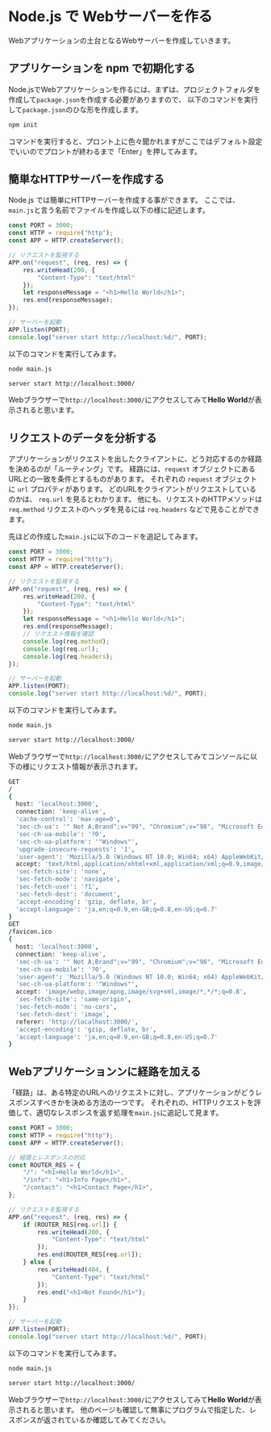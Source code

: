 # Node.js で Webサーバーを作る
Webアプリケーションの土台となるWebサーバーを作成していきます。

## アプリケーションを npm で初期化する
Node.jsでWebアプリケーションを作るには、まずは、プロジェクトフォルダを作成して`package.json`を作成する必要がありますので、
以下のコマンドを実行して`package.json`のひな形を作成します。
```bash
npm init
```
コマンドを実行すると、プロント上に色々聞かれますがここではデフォルト設定でいいのでプロントが終わるまで「Enter」を押してみます。

## 簡単なHTTPサーバーを作成する
Node.js では簡単にHTTPサーバーを作成する事ができます。
ここでは、`main.js`と言う名前でファイルを作成し以下の様に記述します。

```javascript
const PORT = 3000;
const HTTP = require("http");
const APP = HTTP.createServer();

// リクエストを監視する
APP.on("request", (req, res) => {
	res.writeHead(200, {
		"Content-Type": "text/html"
	});
	let responseMessage = "<h1>Hello World</h1>";
	res.end(responseMessage);
});

// サーバーを起動
APP.listen(PORT);
console.log("server start http://localhost:%d/", PORT);
```

以下のコマンドを実行してみます。
```bash
node main.js
```
```bash
server start http://localhost:3000/
```
Webブラウザーで`http://localhost:3000/`にアクセスしてみて**Hello World**が表示されると思います。

## リクエストのデータを分析する
アプリケーションがリクエストを出したクライアントに、どう対応するのか経路を決めるのが「ルーティング」です。
経路には、`request` オブジェクトにあるURLとの一致を条件とするものがあります。
それぞれの `request` オブジェクトに `url` プロパティがあります。
どのURLをクライアントがリクエストしているのかは、 `req.url` を見るとわかります。
他にも、リクエストのHTTPメソッドは `req.method`
リクエストのヘッダを見るには `req.headers` などで見ることができます。

先ほどの作成した`main.js`に以下のコードを追記してみます。

```javascript
const PORT = 3000;
const HTTP = require("http");
const APP = HTTP.createServer();

// リクエストを監視する
APP.on("request", (req, res) => {
	res.writeHead(200, {
		"Content-Type": "text/html"
	});
	let responseMessage = "<h1>Hello World</h1>";
	res.end(responseMessage);
	// リクエスト情報を確認
	console.log(req.method);
	console.log(req.url);
	console.log(req.headers);
});

// サーバーを起動
APP.listen(PORT);
console.log("server start http://localhost:%d/", PORT);
```
以下のコマンドを実行してみます。
```bash
node main.js
```
```bash
server start http://localhost:3000/
```
Webブラウザーで`http://localhost:3000/`にアクセスしてみてコンソールに以下の様にリクエスト情報が表示されます。

```bash
GET
/
{
  host: 'localhost:3000',
  connection: 'keep-alive',
  'cache-control': 'max-age=0',
  'sec-ch-ua': '" Not A;Brand";v="99", "Chromium";v="98", "Microsoft Edge";v="98"',
  'sec-ch-ua-mobile': '?0',
  'sec-ch-ua-platform': '"Windows"',
  'upgrade-insecure-requests': '1',
  'user-agent': 'Mozilla/5.0 (Windows NT 10.0; Win64; x64) AppleWebKit/537.36 (KHTML, like Gecko) Chrome/98.0.4758.80 Safari/537.36 Edg/98.0.1108.43',
  accept: 'text/html,application/xhtml+xml,application/xml;q=0.9,image/webp,image/apng,*/*;q=0.8,application/signed-exchange;v=b3;q=0.9',
  'sec-fetch-site': 'none',
  'sec-fetch-mode': 'navigate',
  'sec-fetch-user': '?1',
  'sec-fetch-dest': 'document',
  'accept-encoding': 'gzip, deflate, br',
  'accept-language': 'ja,en;q=0.9,en-GB;q=0.8,en-US;q=0.7'
}
GET
/favicon.ico
{
  host: 'localhost:3000',
  connection: 'keep-alive',
  'sec-ch-ua': '" Not A;Brand";v="99", "Chromium";v="98", "Microsoft Edge";v="98"',
  'sec-ch-ua-mobile': '?0',
  'user-agent': 'Mozilla/5.0 (Windows NT 10.0; Win64; x64) AppleWebKit/537.36 (KHTML, like Gecko) Chrome/98.0.4758.80 Safari/537.36 Edg/98.0.1108.43',
  'sec-ch-ua-platform': '"Windows"',
  accept: 'image/webp,image/apng,image/svg+xml,image/*,*/*;q=0.8',
  'sec-fetch-site': 'same-origin',
  'sec-fetch-mode': 'no-cors',
  'sec-fetch-dest': 'image',
  referer: 'http://localhost:3000/',
  'accept-encoding': 'gzip, deflate, br',
  'accept-language': 'ja,en;q=0.9,en-GB;q=0.8,en-US;q=0.7'
}
```

## Webアプリケーションンに経路を加える
「経路」は、ある特定のURLへのリクエストに対し、アプリケーションがどうレスポンスすべきかを決める方法の一つです。
それぞれの、HTTPリクエストを評価して、適切なレスポンスを返す処理を`main.js`に追記して見ます。

```javascript
const PORT = 3000;
const HTTP = require("http");
const APP = HTTP.createServer();

// 経路とレスポンスの対応
const ROUTER_RES = {
	"/": "<h1>Hello World</h1>",
	"/info": "<h1>Info Page</h1>",
	"/contact": "<h1>Contact Page</h1>",
};

// リクエストを監視する
APP.on("request", (req, res) => {
	if (ROUTER_RES[req.url]) {
		res.writeHead(200, {
			"Content-Type": "text/html"
		});
		res.end(ROUTER_RES[req.url]);
	} else {
		res.writeHead(404, {
			"Content-Type": "text/html"
		});
		res.end("<h1>Not Found</h1>");
	}
});

// サーバーを起動
APP.listen(PORT);
console.log("server start http://localhost:%d/", PORT);
```
以下のコマンドを実行してみます。
```bash
node main.js
```
```bash
server start http://localhost:3000/
```
Webブラウザーで`http://localhost:3000/`にアクセスしてみて**Hello World**が表示されると思います。
他のページも確認して無事にプログラムで指定した、レスポンスが返されているか確認してみてください。